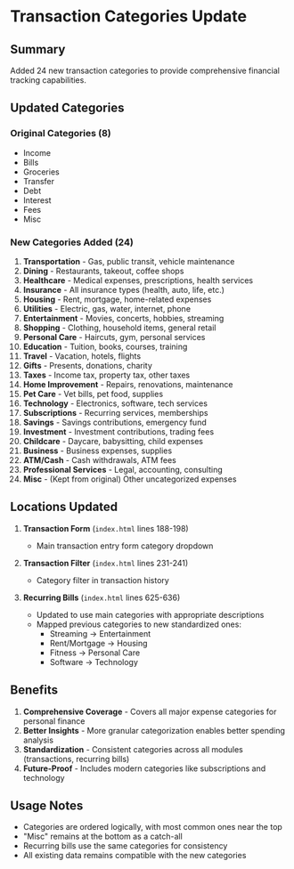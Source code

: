 # Transaction Categories Update

## Summary
Added 24 new transaction categories to provide comprehensive financial tracking capabilities.

## Updated Categories

### Original Categories (8)
- Income
- Bills
- Groceries
- Transfer
- Debt
- Interest
- Fees
- Misc

### New Categories Added (24)
1. **Transportation** - Gas, public transit, vehicle maintenance
2. **Dining** - Restaurants, takeout, coffee shops
3. **Healthcare** - Medical expenses, prescriptions, health services
4. **Insurance** - All insurance types (health, auto, life, etc.)
5. **Housing** - Rent, mortgage, home-related expenses
6. **Utilities** - Electric, gas, water, internet, phone
7. **Entertainment** - Movies, concerts, hobbies, streaming
8. **Shopping** - Clothing, household items, general retail
9. **Personal Care** - Haircuts, gym, personal services
10. **Education** - Tuition, books, courses, training
11. **Travel** - Vacation, hotels, flights
12. **Gifts** - Presents, donations, charity
13. **Taxes** - Income tax, property tax, other taxes
14. **Home Improvement** - Repairs, renovations, maintenance
15. **Pet Care** - Vet bills, pet food, supplies
16. **Technology** - Electronics, software, tech services
17. **Subscriptions** - Recurring services, memberships
18. **Savings** - Savings contributions, emergency fund
19. **Investment** - Investment contributions, trading fees
20. **Childcare** - Daycare, babysitting, child expenses
21. **Business** - Business expenses, supplies
22. **ATM/Cash** - Cash withdrawals, ATM fees
23. **Professional Services** - Legal, accounting, consulting
24. **Misc** - (Kept from original) Other uncategorized expenses

## Locations Updated

1. **Transaction Form** (`index.html` lines 188-198)
   - Main transaction entry form category dropdown

2. **Transaction Filter** (`index.html` lines 231-241)
   - Category filter in transaction history

3. **Recurring Bills** (`index.html` lines 625-636)
   - Updated to use main categories with appropriate descriptions
   - Mapped previous categories to new standardized ones:
     - Streaming → Entertainment
     - Rent/Mortgage → Housing
     - Fitness → Personal Care
     - Software → Technology

## Benefits

1. **Comprehensive Coverage** - Covers all major expense categories for personal finance
2. **Better Insights** - More granular categorization enables better spending analysis
3. **Standardization** - Consistent categories across all modules (transactions, recurring bills)
4. **Future-Proof** - Includes modern categories like subscriptions and technology

## Usage Notes

- Categories are ordered logically, with most common ones near the top
- "Misc" remains at the bottom as a catch-all
- Recurring bills use the same categories for consistency
- All existing data remains compatible with the new categories